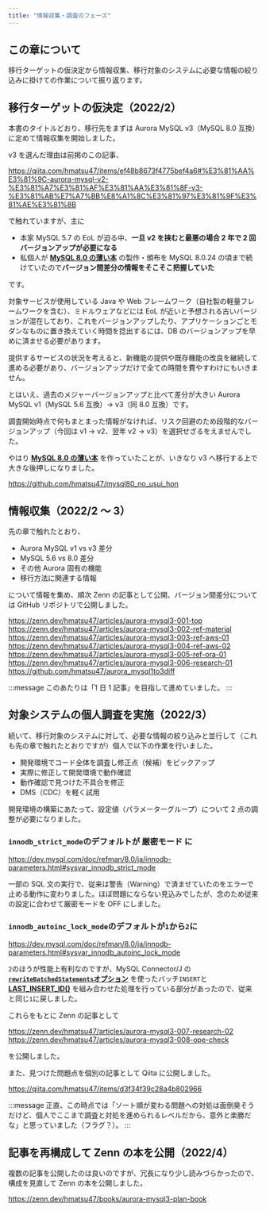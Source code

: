 ```yaml
---
title: "情報収集・調査のフェーズ"
---
```


## この章について

移行ターゲットの仮決定から情報収集、移行対象のシステムに必要な情報の絞り込みに掛けての作業について振り返ります。

## 移行ターゲットの仮決定（2022/2）

本書のタイトルどおり、移行先をまずは Aurora MySQL v3（MySQL 8.0 互換）に定めて情報収集を開始しました。

v3 を選んだ理由は前掲のこの記事、

https://qiita.com/hmatsu47/items/ef48b8673f4775bef4a6#%E3%81%AA%E3%81%9C-aurora-mysql-v2-%E3%81%A7%E3%81%AF%E3%81%AA%E3%81%8F-v3-%E3%81%AB%E7%A7%BB%E8%A1%8C%E3%81%97%E3%81%9F%E3%81%AE%E3%81%8B

で触れていますが、主に

- 本家 MySQL 5.7 の EoL が迫る中、**一旦 v2 を挟むと最悪の場合 2 年で 2 回バージョンアップが必要になる**
- 私個人が **[MySQL 8.0 の薄い本](https://github.com/hmatsu47/mysql80_no_usui_hon)** の製作・頒布を MySQL 8.0.24 の頃まで続けていたので**バージョン間差分の情報をそこそこ把握していた**

です。

対象サービスが使用している Java や Web フレームワーク（自社製の軽量フレームワークを含む）、ミドルウェアなどには EoL が近いと予想される古いバージョンが混在しており、これをバージョンアップしたり、アプリケーションごとモダンなものに置き換えていく時間を捻出するには、DB のバージョンアップを早めに済ませる必要があります。

提供するサービスの状況を考えると、新機能の提供や既存機能の改良を継続して進める必要があり、バージョンアップだけで全ての時間を費やすわけにもいきません。

とはいえ、過去のメジャーバージョンアップと比べて差分が大きい Aurora MySQL v1（MySQL 5.6 互換）→ v3（同 8.0 互換）です。

調査開始時点で何もまとまった情報がなければ、リスク回避のため段階的なバージョンアップ（今回は v1 → v2、翌年 v2 → v3）を選択せざるをえませんでした。

やはり **[MySQL 8.0 の薄い本](https://github.com/hmatsu47/mysql80_no_usui_hon)** を作っていたことが、いきなり v3 へ移行する上で大きな後押しになりました。

https://github.com/hmatsu47/mysql80_no_usui_hon

## 情報収集（2022/2 〜 3）

先の章で触れたとおり、

- Aurora MySQL v1 vs v3 差分
- MySQL 5.6 vs 8.0 差分
- その他 Aurora 固有の機能
- 移行方法に関連する情報

について情報を集め、順次 Zenn の記事として公開、バージョン間差分については GitHub リポジトリで公開しました。

https://zenn.dev/hmatsu47/articles/aurora-mysql3-001-top
https://zenn.dev/hmatsu47/articles/aurora-mysql3-002-ref-material
https://zenn.dev/hmatsu47/articles/aurora-mysql3-003-ref-aws-01
https://zenn.dev/hmatsu47/articles/aurora-mysql3-004-ref-aws-02
https://zenn.dev/hmatsu47/articles/aurora-mysql3-005-ref-ora-01
https://zenn.dev/hmatsu47/articles/aurora-mysql3-006-research-01
https://github.com/hmatsu47/aurora_mysql1to3diff

:::message
このあたりは「1 日 1 記事」を目指して進めていました。
:::

## 対象システムの個人調査を実施（2022/3）

続いて、移行対象のシステムに対して、必要な情報の絞り込みと並行して（これも先の章で触れたとおりですが）個人で以下の作業を行いました。

- 開発環境でコード全体を調査し修正点（候補）をピックアップ
- 実際に修正して開発環境で動作確認
- 動作確認で見つけた不具合を修正
- DMS（CDC）を軽く試用

開発環境の構築にあたって、設定値（パラメーターグループ）について 2 点の調整が必要になりました。

### `innodb_strict_mode`のデフォルトが **厳密モード** に

https://dev.mysql.com/doc/refman/8.0/ja/innodb-parameters.html#sysvar_innodb_strict_mode

一部の SQL 文の実行で、従来は警告（Warning）で済ませていたのをエラーで止める動作に変わりました。ほぼ問題にならない見込みでしたが、念のため従来の設定に合わせて厳密モードを OFF にしました。

### `innodb_autoinc_lock_mode`のデフォルトが`1`から`2`に

https://dev.mysql.com/doc/refman/8.0/ja/innodb-parameters.html#sysvar_innodb_autoinc_lock_mode

`2`のほうが性能上有利なのですが、MySQL Connector/J の **[`rewriteBatchedStatements`オプション](https://dev.mysql.com/doc/connector-j/8.0/en/connector-j-connp-props-performance-extensions.html#cj-conn-prop_rewriteBatchedStatements)** を使ったバッチ`INSERT`と **[LAST_INSERT_ID()](https://dev.mysql.com/doc/refman/8.0/ja/information-functions.html#function_last-insert-id)** を組み合わせた処理を行っている部分があったので、従来と同じ`1`に戻しました。

これらをもとに Zenn の記事として

https://zenn.dev/hmatsu47/articles/aurora-mysql3-007-research-02
https://zenn.dev/hmatsu47/articles/aurora-mysql3-008-ope-check

を公開しました。

また、見つけた問題点を個別の記事として Qiita に公開しました。

https://qiita.com/hmatsu47/items/d3f34f39c28a4b802966

:::message
正直、この時点では「ソート順が変わる問題への対処は面倒臭そうだけど、個人でここまで調査と対処を進められるレベルだから、意外と楽勝だな」と思っていました（フラグ？）。
:::

## 記事を再構成して Zenn の本を公開（2022/4）

複数の記事を公開したのは良いのですが、冗長になり少し読みづらかったので、構成を見直して Zenn の本を公開しました。

https://zenn.dev/hmatsu47/books/aurora-mysql3-plan-book
